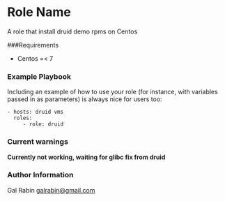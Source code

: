 Role Name
=========
A role that install druid demo rpms on Centos  

###Requirements
* Centos =< 7

### Example Playbook
Including an example of how to use your role (for instance, with variables passed in as parameters) is always nice for users too:

    - hosts: druid vms
      roles:
         - role: druid


### Current warnings

**Currently not working, waiting for glibc fix from druid**

### Author Information

Gal Rabin [galrabin@gmail.com](galrabin@gmail.com)